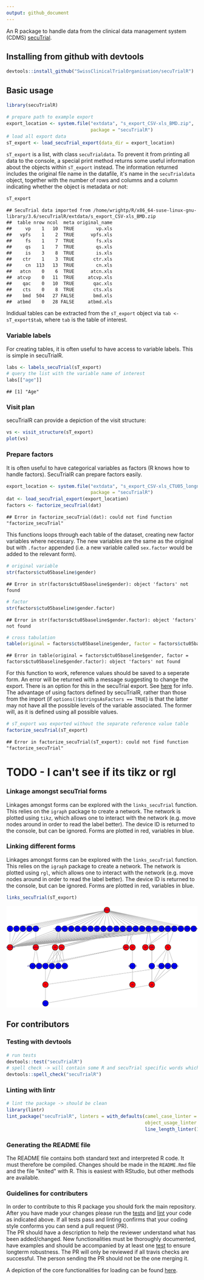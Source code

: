 ```yaml
---
output: github_document
---
```

<!-- README.md is generated from README.Rmd. Please edit that file -->

<!--
# secuTrialR ![travis](https://api.travis-ci.com/SwissClinicalTrialOrganisation/secuTrialR.svg?branch=master)
-->
An R package to handle data from the clinical data management system (CDMS) [secuTrial](https://www.secutrial.com/en/).

## Installing from github with devtools


```r
devtools::install_github("SwissClinicalTrialOrganisation/secuTrialR")
```

## Basic usage

```r
library(secuTrialR)
```


```r
# prepare path to example export
export_location <- system.file("extdata", "s_export_CSV-xls_BMD.zip",
                               package = "secuTrialR")
# load all export data
sT_export <- load_secuTrial_export(data_dir = export_location)
```

`sT_export` is a list, with class `secuTrialdata`. To prevent it from printing all data to the console, a special print method returns some useful information about the objects within `sT_export` instead. The information returned includes the original file name in the datafile, it's name in the `secuTrialdata` object, together with the number of rows and columns and a column indicating whether the object is metadata or not:

```r
sT_export
```

```
## SecuTrial data imported from /home/wrightp/R/x86_64-suse-linux-gnu-library/3.6/secuTrialR/extdata/s_export_CSV-xls_BMD.zip 
##  table nrow ncol  meta original_name
##     vp    1   10  TRUE        vp.xls
##   vpfs    1    2  TRUE      vpfs.xls
##     fs    1    7  TRUE        fs.xls
##     qs    1    7  TRUE        qs.xls
##     is    3    8  TRUE        is.xls
##    ctr    1    3  TRUE       ctr.xls
##     cn  113   13  TRUE        cn.xls
##   atcn    0    6  TRUE      atcn.xls
##  atcvp    0   11  TRUE     atcvp.xls
##    qac    0   10  TRUE       qac.xls
##    cts    0    8  TRUE       cts.xls
##    bmd  504   27 FALSE       bmd.xls
##  atbmd    0   28 FALSE     atbmd.xls
```

Indidual tables can be extracted from the `sT_export` object via `tab <- sT_export$tab`, where `tab` is the table of interest.
<!-- accessor function? -->
<!-- print method for secuTrialoptions (metadata)? -->


### Variable labels
For creating tables, it is often useful to have access to variable labels. This is simple in secuTrialR.

```r
labs <- labels_secuTrial(sT_export)
# query the list with the variable name of interest
labs[["age"]]
```

```
## [1] "Age"
```

### Visit plan
secuTrialR can provide a depiction of the visit structure:

```r
vs <- visit_structure(sT_export)
plot(vs)
```
<!-- PLOT METHOD DIRECTLY FOR secuTrialdata objects? -->
 
### Prepare factors
It is often useful to have categorical variables as factors (R knows how to handle factors). SecuTrialR can prepare factors easily.

```r
export_location <- system.file("extdata", "s_export_CSV-xls_CTU05_longnames_sep_ref.zip",
                               package = "secuTrialR")
dat <- load_secuTrial_export(export_location)
factors <- factorize_secuTrial(dat)
```

```
## Error in factorize_secuTrial(dat): could not find function "factorize_secuTrial"
```
This functions loops through each table of the dataset, creating new factor variables where necessary. The new variables are the same as the original but with `.factor` appended (i.e. a new variable called `sex.factor` would be added to the relevant form).
<!-- REFERENCE VALUES NOT EXPORTED FROM THE DATASET -->

```r
# original variable
str(factors$ctu05baseline$gender)
```

```
## Error in str(factors$ctu05baseline$gender): object 'factors' not found
```

```r
# factor
str(factors$ctu05baseline$gender.factor)
```

```
## Error in str(factors$ctu05baseline$gender.factor): object 'factors' not found
```

```r
# cross tabulation
table(original = factors$ctu05baseline$gender, factor = factors$ctu05baseline$gender.factor)
```

```
## Error in table(original = factors$ctu05baseline$gender, factor = factors$ctu05baseline$gender.factor): object 'factors' not found
```


For this function to work, reference values should be saved to a seperate form. An error will be returned with a message suggesting to change the export. There is an option for this in the secuTrial export. See [here](https://swissclinicaltrialorganisation.github.io/secuTrial_recipes/export_data/) for info. The advantage of using factors defined by secuTrialR, rather than those from the import (if `options()$stringsAsFactors == TRUE`) is that the latter may not have all the possible levels of the variable associated. The former will, as it is defined using all possible values.


```r
# sT_export was exported without the separate reference value table
factorize_secuTrial(sT_export)
```

```
## Error in factorize_secuTrial(sT_export): could not find function "factorize_secuTrial"
```

# TODO - I can't see if its tikz or rgl

### Linkage amongst secuTrial forms
Linkages amongst forms can be explored with the `links_secuTrial` function. This relies on the `igraph` package to create a network. The network is plotted using `tikz`, which allows one to interact with the network (e.g. move nodes around in order to read the label better). The device ID is returned to the console, but can be ignored. Forms are plotted in red, variables in blue.

### Linking different forms

Linkages amongst forms can be explored with the `links_secuTrial` function. This relies on the `igraph` package to create a network. The network is plotted using `rgl`, which allows one to interact with the network (e.g. move nodes around in order to read the label better). The device ID is returned to the console, but can be ignored. Forms are plotted in red, variables in blue.


```r
links_secuTrial(sT_export)
```
![](inst/extdata/map.png)
<!-- Figure has to be generated outside of the Rmd file - resize the window and select view/"fit to screen", export it to a PDF and then convert it to a PNG -->


## For contributors
### Testing with devtools


```r
# run tests
devtools::test("secuTrialR")
# spell check -> will contain some R and secuTrial specific words which is fine
devtools::spell_check("secuTrialR")
```

### Linting with lintr


```r
# lint the package -> should be clean
library(lintr)
lint_package("secuTrialR", linters = with_defaults(camel_case_linter = NULL,
                                                   object_usage_linter = NULL,
                                                   line_length_linter(125)))
```

### Generating the README file

The README file contains both standard text and interpreted R code. It must therefore be compiled. Changes should be made in the `README.Rmd` file and the file "knited" with R. This is easiest with RStudio, but other methods are available.

### Guidelines for contributers

In order to contribute to this R package you should fork the main repository.
After you have made your changes please run the 
[tests](README.md#testing-with-devtools)
and 
[lint](README.md#linting-with-lintr) your code as 
indicated above. If all tests pass and linting confirms that your 
coding style conforms you can send a pull request (PR).  
The PR should have a description to help the reviewer understand what has been 
added/changed. New functionalities must be thoroughly documented, have examples 
and should be accompanied by at least one [test](tests/testthat/) to ensure longterm 
robustness. The PR will only be reviewed if all travis checks are successful. 
The person sending the PR should not be the one merging it.

A depiction of the core functionalities for loading can be found [here](inst/extdata/secuTrialR.png).
